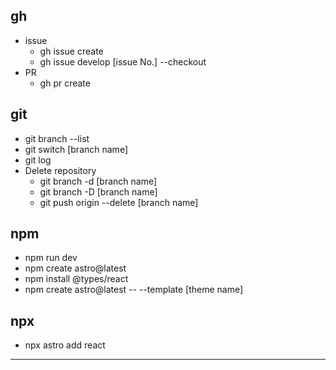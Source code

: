 ## gh
- issue
    - gh issue create
    - gh issue develop [issue No.] --checkout
- PR
    - gh pr create

## git
- git branch --list
- git switch [branch name]
- git log
- Delete repository
    - git branch -d [branch name]
    - git branch -D [branch name]
    - git push origin --delete [branch name]

## npm
- npm run dev
- npm create astro@latest
- npm install @types/react
- npm create astro@latest -- --template [theme name]

## npx
- npx astro add react

---
